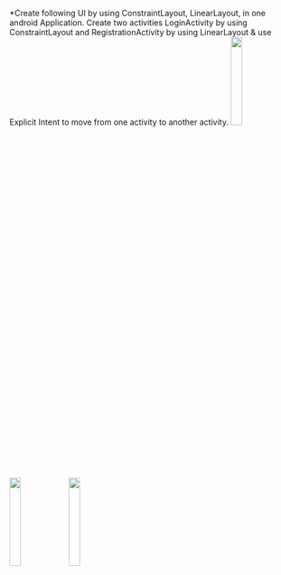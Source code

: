 *Create following UI by using ConstraintLayout, LinearLayout, in one android Application. Create two activities LoginActivity by using ConstraintLayout and RegistrationActivity by using LinearLayout & use Explicit Intent to move from one activity to another activity.
<img src="https://github.com/vedant15708/MAD_practical4_21012011059/assets/98215447/8638b051-f824-4403-8f3b-73741802a0d0" width=20% height=20%>
<img src="https://github.com/vedant15708/MAD_practical4_21012011059/assets/98215447/09b56826-46fe-4c2d-bc78-ca66a1dfb5a4" width=20% height=20%>
<img src="https://github.com/vedant15708/MAD_practical4_21012011059/assets/98215447/bf5c2b3e-afb6-4fb2-a432-a310b42fd31e" width=20% height=20%>

